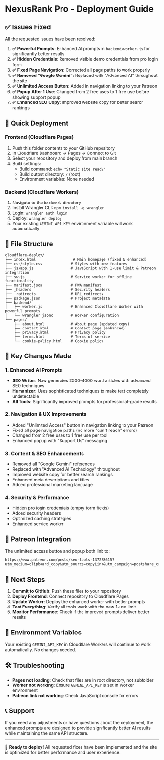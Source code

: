 # NexusRank Pro - Deployment Guide

## ✅ Issues Fixed

All the requested issues have been resolved:

1. **✅ Powerful Prompts**: Enhanced AI prompts in `backend/worker.js` for significantly better results
2. **✅ Hidden Credentials**: Removed visible demo credentials from pro login form
3. **✅ Fixed Page Navigation**: Corrected all page paths to work properly
4. **✅ Removed "Google Gemini"**: Replaced with "Advanced AI" throughout the site
5. **✅ Unlimited Access Button**: Added in navigation linking to your Patreon
6. **✅ Popup After 1 Use**: Changed from 2 free uses to 1 free use before showing support popup
7. **✅ Enhanced SEO Copy**: Improved website copy for better search rankings

## 🚀 Quick Deployment

### Frontend (Cloudflare Pages)
1. Push this folder contents to your GitHub repository
2. In Cloudflare Dashboard → Pages → Connect to Git
3. Select your repository and deploy from main branch
4. Build settings:
   - Build command: `echo "Static site ready"`
   - Build output directory: `/` (root)
   - Environment variables: None needed

### Backend (Cloudflare Workers)
1. Navigate to the `backend/` directory
2. Install Wrangler CLI: `npm install -g wrangler`
3. Login: `wrangler auth login`
4. Deploy: `wrangler deploy`
5. Your existing `GEMINI_API_KEY` environment variable will work automatically

## 📁 File Structure

```
cloudflare-deploy/
├── index.html                 # Main homepage (fixed & enhanced)
├── css/style.css             # Styles with new features
├── js/app.js                 # JavaScript with 1-use limit & Patreon integration
├── sw.js                     # Service worker for offline functionality
├── manifest.json             # PWA manifest
├── _headers                  # Security headers
├── _redirects                # URL redirects
├── package.json              # Project metadata
├── backend/
│   ├── worker.js             # Enhanced Cloudflare Worker with powerful prompts
│   └── wrangler.jsonc        # Worker configuration
└── pages/
    ├── about.html            # About page (updated copy)
    ├── contact.html          # Contact page (enhanced)
    ├── privacy.html          # Privacy policy
    ├── terms.html            # Terms of service
    └── cookie-policy.html    # Cookie policy
```

## 🔧 Key Changes Made

### 1. Enhanced AI Prompts
- **SEO Writer**: Now generates 2500-4000 word articles with advanced SEO techniques
- **Humanizer**: Uses sophisticated techniques to make text completely undetectable
- **All Tools**: Significantly improved prompts for professional-grade results

### 2. Navigation & UX Improvements
- Added "Unlimited Access" button in navigation linking to your Patreon
- Fixed all page navigation paths (no more "can't reach" errors)
- Changed from 2 free uses to 1 free use per tool
- Enhanced popup with "Support Us" messaging

### 3. Content & SEO Enhancements
- Removed all "Google Gemini" references
- Replaced with "Advanced AI Technology" throughout
- Improved website copy for better search rankings
- Enhanced meta descriptions and titles
- Added professional marketing language

### 4. Security & Performance
- Hidden pro login credentials (empty form fields)
- Added security headers
- Optimized caching strategies
- Enhanced service worker

## 🎯 Patreon Integration

The unlimited access button and popup both link to:
```
https://www.patreon.com/posts/seo-tools-137228615?utm_medium=clipboard_copy&utm_source=copyLink&utm_campaign=postshare_creator&utm_content=join_link
```

## 📝 Next Steps

1. **Commit to GitHub**: Push these files to your repository
2. **Deploy Frontend**: Connect repository to Cloudflare Pages
3. **Update Worker**: Deploy the enhanced worker with better prompts
4. **Test Everything**: Verify all tools work with the new 1-use limit
5. **Monitor Performance**: Check if the improved prompts deliver better results

## 🔑 Environment Variables

Your existing `GEMINI_API_KEY` in Cloudflare Workers will continue to work automatically. No changes needed.

## 🛠 Troubleshooting

- **Pages not loading**: Check that files are in root directory, not subfolder
- **Worker not working**: Ensure `GEMINI_API_KEY` is set in Worker environment
- **Patreon link not working**: Check JavaScript console for errors

## 📞 Support

If you need any adjustments or have questions about the deployment, the enhanced prompts are designed to provide significantly better AI results while maintaining the same API structure.

---

🚀 **Ready to deploy!** All requested fixes have been implemented and the site is optimized for better performance and user experience.